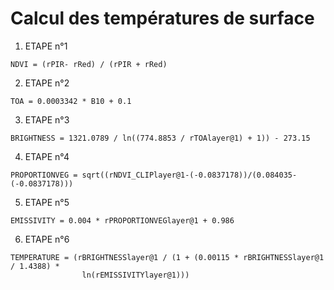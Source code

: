 # Calcul des températures de surface
1. ETAPE n°1

```
NDVI = (rPIR- rRed) / (rPIR + rRed)
```

2. ETAPE n°2

```
TOA = 0.0003342 * B10 + 0.1
```

3. ETAPE n°3

```
BRIGHTNESS = 1321.0789 / ln((774.8853 / rTOAlayer@1) + 1)) - 273.15
```

4. ETAPE n°4

```
PROPORTIONVEG = sqrt((rNDVI_CLIPlayer@1-(-0.0837178))/(0.084035-(-0.0837178)))
```

5. ETAPE n°5

```
EMISSIVITY = 0.004 * rPROPORTIONVEGlayer@1 + 0.986
```

6. ETAPE n°6

```
TEMPERATURE = (rBRIGHTNESSlayer@1 / (1 + (0.00115 * rBRIGHTNESSlayer@1 / 1.4388) * 
				ln(rEMISSIVITYlayer@1)))
```